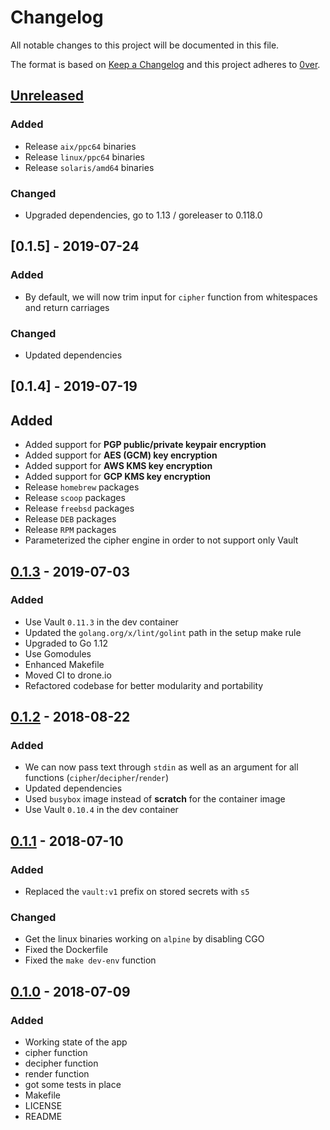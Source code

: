 # Changelog

All notable changes to this project will be documented in this file.

The format is based on [Keep a Changelog](http://keepachangelog.com/en/1.0.0/)
and this project adheres to [0ver](https://0ver.org).

## [Unreleased]

### Added

- Release `aix/ppc64` binaries
- Release `linux/ppc64` binaries
- Release `solaris/amd64` binaries

### Changed

- Upgraded dependencies, go to 1.13 / goreleaser to 0.118.0

## [0.1.5] - 2019-07-24

### Added

- By default, we will now trim input for `cipher` function from whitespaces and return carriages

### Changed

- Updated dependencies

## [0.1.4] - 2019-07-19

## Added

- Added support for **PGP public/private keypair encryption**
- Added support for **AES (GCM) key encryption**
- Added support for **AWS KMS key encryption**
- Added support for **GCP KMS key encryption**
- Release `homebrew` packages
- Release `scoop` packages
- Release `freebsd` packages
- Release `DEB` packages
- Release `RPM` packages
- Parameterized the cipher engine in order to not support only Vault

## [0.1.3] - 2019-07-03

### Added

- Use Vault `0.11.3` in the dev container
- Updated the `golang.org/x/lint/golint` path in the setup make rule
- Upgraded to Go 1.12
- Use Gomodules
- Enhanced Makefile
- Moved CI to drone.io
- Refactored codebase for better modularity and portability

## [0.1.2] - 2018-08-22

### Added

- We can now pass text through `stdin` as well as an argument for all functions (`cipher`/`decipher`/`render`)
- Updated dependencies
- Used `busybox` image instead of **scratch** for the container image
- Use Vault `0.10.4` in the dev container

## [0.1.1] - 2018-07-10

### Added

- Replaced the `vault:v1` prefix on stored secrets with `s5`

### Changed

- Get the linux binaries working on `alpine` by disabling CGO
- Fixed the Dockerfile
- Fixed the `make dev-env` function

## [0.1.0] - 2018-07-09

### Added

- Working state of the app
- cipher function
- decipher function
- render function
- got some tests in place
- Makefile
- LICENSE
- README

[Unreleased]: https://github.com/mvisonneau/s5/compare/0.1.3...HEAD
[0.1.3]: https://github.com/mvisonneau/s5/tree/0.1.3
[0.1.2]: https://github.com/mvisonneau/s5/tree/0.1.2
[0.1.1]: https://github.com/mvisonneau/s5/tree/0.1.1
[0.1.0]: https://github.com/mvisonneau/s5/tree/0.1.0
